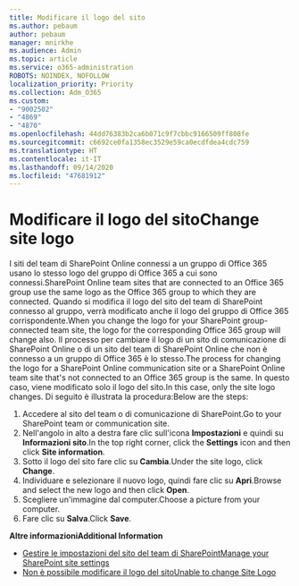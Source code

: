 ```yaml
---
title: Modificare il logo del sito
ms.author: pebaum
author: pebaum
manager: mnirkhe
ms.audience: Admin
ms.topic: article
ms.service: o365-administration
ROBOTS: NOINDEX, NOFOLLOW
localization_priority: Priority
ms.collection: Adm_O365
ms.custom:
- "9002502"
- "4869"
- "4870"
ms.openlocfilehash: 44dd76383b2ca6b071c9f7cbbc9166509ff808fe
ms.sourcegitcommit: c6692ce0fa1358ec3529e59ca0ecdfdea4cdc759
ms.translationtype: HT
ms.contentlocale: it-IT
ms.lasthandoff: 09/14/2020
ms.locfileid: "47681912"
---
```

# <a name="change-site-logo"></a><span data-ttu-id="3f18e-102">Modificare il logo del sito</span><span class="sxs-lookup"><span data-stu-id="3f18e-102">Change site logo</span></span>

<span data-ttu-id="3f18e-103">I siti del team di SharePoint Online connessi a un gruppo di Office 365 usano lo stesso logo del gruppo di Office 365 a cui sono connessi.</span><span class="sxs-lookup"><span data-stu-id="3f18e-103">SharePoint Online team sites that are connected to an Office 365 group use the same logo as the Office 365 group to which they are connected.</span></span> <span data-ttu-id="3f18e-104">Quando si modifica il logo del sito del team di SharePoint connesso al gruppo, verrà modificato anche il logo del gruppo di Office 365 corrispondente.</span><span class="sxs-lookup"><span data-stu-id="3f18e-104">When you change the logo for your SharePoint group-connected team site, the logo for the corresponding Office 365 group will change also.</span></span> <span data-ttu-id="3f18e-105">Il processo per cambiare il logo di un sito di comunicazione di SharePoint Online o di un sito del team di SharePoint Online che non è connesso a un gruppo di Office 365 è lo stesso.</span><span class="sxs-lookup"><span data-stu-id="3f18e-105">The process for changing the logo for a SharePoint Online communication site or a SharePoint Online team site that's not connected to an Office 365 group is the same.</span></span> <span data-ttu-id="3f18e-106">In questo caso, viene modificato solo il logo del sito.</span><span class="sxs-lookup"><span data-stu-id="3f18e-106">In this case, only the site logo changes.</span></span> <span data-ttu-id="3f18e-107">Di seguito è illustrata la procedura:</span><span class="sxs-lookup"><span data-stu-id="3f18e-107">Below are the steps:</span></span>

1. <span data-ttu-id="3f18e-108">Accedere al sito del team o di comunicazione di SharePoint.</span><span class="sxs-lookup"><span data-stu-id="3f18e-108">Go to your SharePoint team or communication site.</span></span>
2. <span data-ttu-id="3f18e-109">Nell'angolo in alto a destra fare clic sull'icona **Impostazioni** e quindi su **Informazioni sito**.</span><span class="sxs-lookup"><span data-stu-id="3f18e-109">In the top right corner, click the **Settings** icon and then click **Site information**.</span></span>
3. <span data-ttu-id="3f18e-110">Sotto il logo del sito fare clic su **Cambia**.</span><span class="sxs-lookup"><span data-stu-id="3f18e-110">Under the site logo, click **Change**.</span></span>
4. <span data-ttu-id="3f18e-111">Individuare e selezionare il nuovo logo, quindi fare clic su **Apri**.</span><span class="sxs-lookup"><span data-stu-id="3f18e-111">Browse and select the new logo and then click **Open**.</span></span>
5. <span data-ttu-id="3f18e-112">Scegliere un'immagine dal computer.</span><span class="sxs-lookup"><span data-stu-id="3f18e-112">Choose a picture from your computer.</span></span>
6. <span data-ttu-id="3f18e-113">Fare clic su **Salva**.</span><span class="sxs-lookup"><span data-stu-id="3f18e-113">Click **Save**.</span></span>

<span data-ttu-id="3f18e-114">**Altre informazioni**</span><span class="sxs-lookup"><span data-stu-id="3f18e-114">**Additional Information**</span></span>

- [<span data-ttu-id="3f18e-115">Gestire le impostazioni del sito del team di SharePoint</span><span class="sxs-lookup"><span data-stu-id="3f18e-115">Manage your SharePoint site settings</span></span>](https://support.office.com/article/manage-your-sharepoint-site-settings-8376034d-d0c7-446e-9178-6ab51c58df42)
- [<span data-ttu-id="3f18e-116">Non è possibile modificare il logo del sito</span><span class="sxs-lookup"><span data-stu-id="3f18e-116">Unable to change Site Logo</span></span>](https://docs.microsoft.com/sharepoint/troubleshoot/sites/error-when-changing-o365-site-logo)
